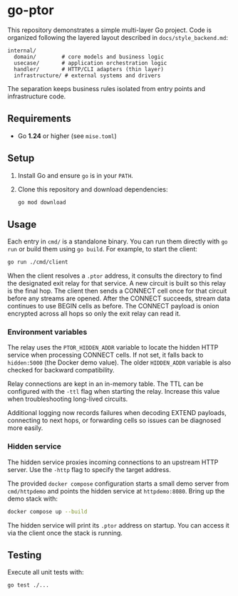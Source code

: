 # go-ptor

This repository demonstrates a simple multi-layer Go project. Code is organized following the layered layout described in `docs/style_backend.md`:

```
internal/
  domain/        # core models and business logic
  usecase/       # application orchestration logic
  handler/       # HTTP/CLI adapters (thin layer)
  infrastructure/ # external systems and drivers
```

The separation keeps business rules isolated from entry points and infrastructure code.

## Requirements

- Go **1.24** or higher (see `mise.toml`)

## Setup

1. Install Go and ensure `go` is in your `PATH`.
2. Clone this repository and download dependencies:

   ```bash
   go mod download
   ```

## Usage

Each entry in `cmd/` is a standalone binary. You can run them directly with `go run` or build them using `go build`.
For example, to start the client:

```bash
go run ./cmd/client
```

When the client resolves a `.ptor` address, it consults the directory to find
the designated exit relay for that service. A new circuit is built so this relay
is the final hop. The client then sends a CONNECT cell once for that circuit
before any streams are opened. After the CONNECT succeeds, stream data continues
to use BEGIN cells as before. The CONNECT payload is onion encrypted across all
hops so only the exit relay can read it.

### Environment variables

The relay uses the `PTOR_HIDDEN_ADDR` variable to locate the hidden HTTP service
when processing CONNECT cells. If not set, it falls back to `hidden:5000` (the
Docker demo value). The older `HIDDEN_ADDR` variable is also checked for
backward compatibility.

Relay connections are kept in an in-memory table. The TTL can be configured
with the `-ttl` flag when starting the relay. Increase this value when
troubleshooting long-lived circuits.

Additional logging now records failures when decoding EXTEND payloads,
connecting to next hops, or forwarding cells so issues can be diagnosed more
easily.

### Hidden service

The hidden service proxies incoming connections to an upstream HTTP server. Use
the `-http` flag to specify the target address.

The provided `docker compose` configuration starts a small demo server from
`cmd/httpdemo` and points the hidden service at `httpdemo:8080`. Bring up the
demo stack with:

```bash
docker compose up --build
```

The hidden service will print its `.ptor` address on startup. You can access it
via the client once the stack is running.

## Testing

Execute all unit tests with:

```bash
go test ./...
```
